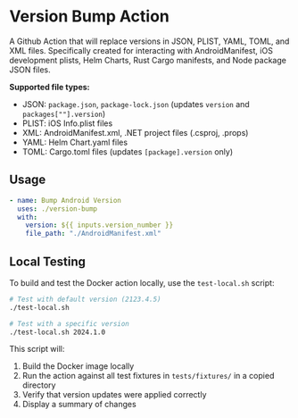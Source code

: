 # Version Bump Action

A Github Action that will replace versions in JSON, PLIST, YAML, TOML, and XML files.
Specifically created for interacting with AndroidManifest, iOS development plists, Helm Charts, Rust Cargo manifests, and Node package JSON files.

**Supported file types:**
- JSON: `package.json`, `package-lock.json` (updates `version` and `packages[""].version`)
- PLIST: iOS Info.plist files
- XML: AndroidManifest.xml, .NET project files (.csproj, .props)
- YAML: Helm Chart.yaml files
- TOML: Cargo.toml files (updates `[package].version` only)

## Usage

```yml
- name: Bump Android Version
  uses: ./version-bump
  with:
    version: ${{ inputs.version_number }}
    file_path: "./AndroidManifest.xml"
```

## Local Testing

To build and test the Docker action locally, use the `test-local.sh` script:

```bash
# Test with default version (2123.4.5)
./test-local.sh

# Test with a specific version
./test-local.sh 2024.1.0
```

This script will:

1. Build the Docker image locally
2. Run the action against all test fixtures in `tests/fixtures/` in a copied directory
3. Verify that version updates were applied correctly
4. Display a summary of changes
